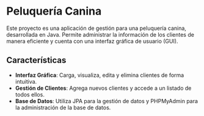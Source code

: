 # Peluquería Canina

Este proyecto es una aplicación de gestión para una peluquería canina, desarrollada en Java. Permite administrar la información de los clientes de manera eficiente y cuenta con una interfaz gráfica de usuario (GUI).

## Características

- **Interfaz Gráfica**: Carga, visualiza, edita y elimina clientes de forma intuitiva.
- **Gestión de Clientes**: Agrega nuevos clientes y accede a un listado de todos ellos.
- **Base de Datos**: Utiliza JPA para la gestión de datos y PHPMyAdmin para la administración de la base de datos.
